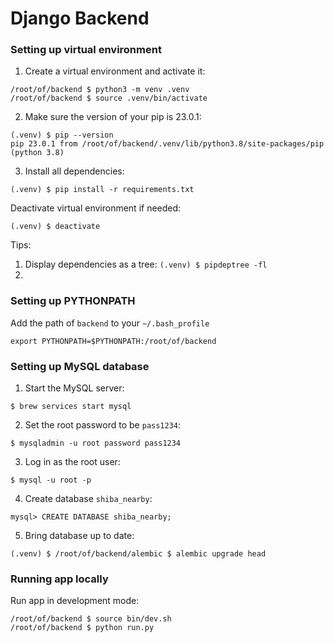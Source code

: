 # Django Backend
### Setting up virtual environment
1. Create a virtual environment and activate it:
```
/root/of/backend $ python3 -m venv .venv
/root/of/backend $ source .venv/bin/activate
```
2. Make sure the version of your pip is 23.0.1:
```
(.venv) $ pip --version
pip 23.0.1 from /root/of/backend/.venv/lib/python3.8/site-packages/pip (python 3.8)
```
3. Install all dependencies:
```
(.venv) $ pip install -r requirements.txt
```
Deactivate virtual environment if needed:
```
(.venv) $ deactivate
```
Tips:
1. Display dependencies as a tree: `(.venv) $ pipdeptree -fl`
2.

### Setting up PYTHONPATH
Add the path of `backend` to your `~/.bash_profile`
```
export PYTHONPATH=$PYTHONPATH:/root/of/backend
```
### Setting up MySQL database
1. Start the MySQL server:
```
$ brew services start mysql
```
2. Set the root password to be `pass1234`:
```
$ mysqladmin -u root password pass1234
```
3. Log in as the root user:
```
$ mysql -u root -p
```
4. Create database `shiba_nearby`:
```
mysql> CREATE DATABASE shiba_nearby;
```
5. Bring database up to date:
```
(.venv) $ /root/of/backend/alembic $ alembic upgrade head
```
### Running app locally
Run app in development mode:
```
/root/of/backend $ source bin/dev.sh
/root/of/backend $ python run.py
```
